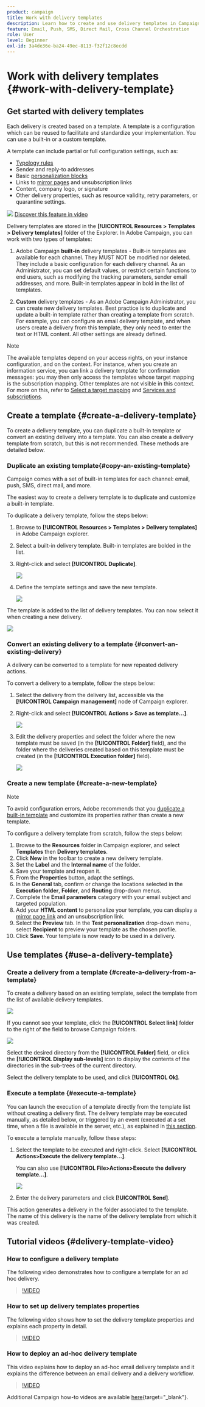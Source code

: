 ```yaml
---
product: campaign
title: Work with delivery templates
description: Learn how to create and use delivery templates in Campaign
feature: Email, Push, SMS, Direct Mail, Cross Channel Orchestration
role: User
level: Beginner
exl-id: 3a4de36e-ba24-49ec-8113-f32f12c8ecdd
---
```

# Work with delivery templates {#work-with-delivery-template}

## Get started with delivery templates

Each delivery is created based on a template. A template is a configuration which can be reused to facilitate and standardize your implementation. You can use a built-in or a custom template. 

A template can include partial or full configuration settings, such as:

* [Typology rules](../../automation/campaign-opt/campaign-typologies.md)
* Sender and reply-to addresses
* Basic [personalization blocks](../send/personalization-blocks.md)
* Links to [mirror pages](../send/mirror-page.md) and unsubscription links
* Content, company logo, or signature
* Other delivery properties, such as resource validity, retry parameters, or quarantine settings.

![](assets/do-not-localize/how-to-video.png) [Discover this feature in video](#delivery-template-video)

Delivery templates are stored in the **[!UICONTROL Resources > Templates > Delivery templates]** folder of the Explorer. In Adobe Campaign, you can work with two types of templates:

1. Adobe Campaign **built-in** delivery templates - Built-in templates are available for each channel. They MUST NOT be modified nor deleted. They include a basic configuration for each delivery channel. As an Administrator, you can set default values, or restrict certain functions to end users, such as modifying the tracking parameters, sender email addresses, and more. Built-in templates appear in bold in the list of templates.

1. **Custom** delivery templates - As an Adobe Campaign Administrator, you can create new delivery templates. Best practice is to duplicate and update a built-in template rather than creating a template from scratch. For example, you can configure an email delivery template, and when users create a delivery from this template, they only need to enter the text or HTML content. All other settings are already defined. 

>[!NOTE]
>
>The available templates depend on your access rights, on your instance configuration, and on the context. For instance, when you create an information service, you can link a delivery template for confirmation messages: you may then only access the templates whose target mapping is the subscription mapping. Other templates are not visible in this context. For more on this, refer to [Select a target mapping](../audiences/target-mappings.md) and [Services and subscriptions](../start/subscriptions.md).


## Create a template {#create-a-delivery-template}

To create a delivery template, you can duplicate a built-in template or convert an existing delivery into a template. You can also create a delivery template from scratch, but this is not recommended. These methods are detailed below.

### Duplicate an existing template{#copy-an-existing-template}

Campaign comes with a set of built-in templates for each channel: email, push, SMS, direct mail, and more.

The easiest way to create a delivery template is to duplicate and customize a built-in template.

To duplicate a delivery template, follow the steps below:

1. Browse to **[!UICONTROL Resources > Templates > Delivery templates]** in Adobe Campaign explorer.
1. Select a built-in delivery template. Built-in templates are bolded in the list.
1. Right-click and select **[!UICONTROL Duplicate]**.

    ![](assets/duplicate-built-in-template.png)

1. Define the template settings and save the new template.

    ![](assets/delivery-template-new.png)

The template is added to the list of delivery templates. You can now select it when creating a new delivery.

![](assets/select-the-new-template.png)

### Convert an existing delivery to a template {#convert-an-existing-delivery}

A delivery can be converted to a template for new repeated delivery actions. 

To convert a delivery to a template, follow the steps below:

1. Select the delivery from the delivery list, accessible via the **[!UICONTROL Campaign management]** node of Campaign explorer.

1. Right-click and select **[!UICONTROL Actions > Save as template...]**.

   ![](assets/save-as-template.png)

1. Edit the delivery properties and select the folder where the new template must be saved (in the **[!UICONTROL Folder]** field), and the folder where the deliveries created based on this template must be created (in the **[!UICONTROL Execution folder]** field).

   ![](assets/template-select-folders.png)

### Create a new template {#create-a-new-template}

>[!NOTE]
>
>To avoid configuration errors, Adobe recommends that you [duplicate a built-in template](#copy-an-existing-template) and customize its properties rather than create a new template.

To configure a delivery template from scratch, follow the steps below:

1. Browse to the **Resources** folder in Campaign explorer, and select **Templates** then **Delivery templates**.
1. Click **New** in the toolbar to create a new delivery template.
1. Set the **Label** and the **Internal name** of the folder.
1. Save your template and reopen it.
1. From the **Properties** button, adapt the settings.
1. In the **General** tab, confirm or change the locations selected in the **Execution folder**, **Folder**, and **Routing** drop-down menus.
1. Complete the **Email parameters** category with your email subject and targeted population.
1. Add your **HTML content** to personalize your template, you can display a [mirror page link](../send/mirror-page.md) and an unsubscription link.
1. Select the **Preview** tab. In the **Test personalization** drop-down menu, select **Recipient** to preview your template as the chosen profile.
1. Click **Save**. Your template is now ready to be used in a delivery.


## Use templates {#use-a-delivery-template}

### Create a delivery from a template {#create-a-delivery-from-a-template}

To create a delivery based on an existing template, select the template from the list of available delivery templates.

![](assets/select-the-new-template.png)

If you cannot see your template, click the **[!UICONTROL Select link]** folder to the right of the field to browse Campaign folders.

![](assets/browse-templates.png)

Select the desired directory from the **[!UICONTROL Folder]** field, or click the **[!UICONTROL Display sub-levels]** icon to display the contents of the directories in the sub-trees of the current directory.

Select the delivery template to be used, and click **[!UICONTROL Ok]**.

### Execute a template {#execute-a-template}

You can launch the execution of a template directly from the template list without creating a delivery first. The delivery template may be executed manually, as detailed below, or triggered by an event (executed at a set time, when a file is available in the server, etc.), as explained in [this section](https://experienceleague.adobe.com/en/docs/campaign/automation/workflows/wf-activities/action-activities/delivery). 

To execute a template manually, follow these steps:

1. Select the template to be executed and right-click. Select **[!UICONTROL Actions>Execute the delivery template...]**.

    You can also use **[!UICONTROL File>Actions>Execute the delivery template...]**.

    ![](assets/execute-delivery-template.png)

1. Enter the delivery parameters and click **[!UICONTROL Send]**.

This action generates a delivery in the folder associated to the template. The name of this delivery is the name of the delivery template from which it was created.

## Tutorial videos {#delivery-template-video}

### How to configure a delivery template 

The following video demonstrates how to configure a template for an ad hoc delivery.

>[!VIDEO](https://video.tv.adobe.com/v/342082?quality=12)

### How to set up delivery templates properties

The following video shows how to set the delivery template properties and explains each property in detail.

>[!VIDEO](https://video.tv.adobe.com/v/338969?quality=12)

### How to deploy an ad-hoc delivery template

This video explains how to deploy an ad-hoc email delivery template and it explains the difference between an email delivery and a delivery workflow.

>[!VIDEO](https://video.tv.adobe.com/v/338965?quality=12)

Additional Campaign how-to videos are available [here](https://experienceleague.adobe.com/docs/campaign-learn/tutorials/getting-started/introduction-to-adobe-campaign.html){target="_blank"}.
